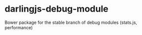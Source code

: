 darlingjs-debug-module
======================

Bower package for the stable branch of debug modules (stats.js, performance)
